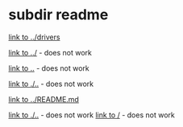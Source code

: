 # subdir readme

[link to ../drivers](../drivers)

[link to ../](../tree/) - does not work

[link to ..](..) - does not work

[link to ./..](./) - does not work

[link to ../README.md](../README.md)

[link to ./..](/tree/master) - does not work
[link to /](/) - does not work

